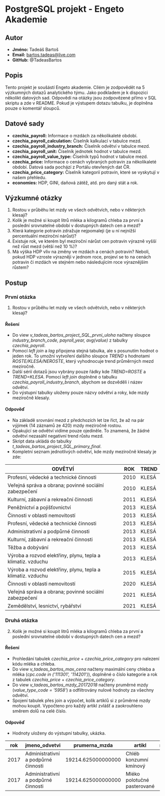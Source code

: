 # PostgreSQL projekt - Engeto Akademie

## Autor
- **Jméno:** Tadeáš Bartoš
- **Email:** bartos.tadeas@live.com
- **GitHub:** @TadeasBartos

## Popis
Tento projekt je soušástí Engeto akademie.
Cílém je zodpovědět na 5 výzkumných dotazů analytického týmu. Jako podkladem je k dispozici několikt datových sad. 
Odpovědi na otázky jsou zodpovězené přímo v SQL skriptu a zde v README. Pokud je výstupem dotazu tabulku, je doplněna pouze o komentář sloupců.

## Datové sady
- **czechia_payroll:** Informace o mzdách za několikaleté období. 
- **czechia_payroll_calculation:** Číselník kalkulací v tabulce mezd.
- **czechia_payroll_industry_branch:** Číselník odvětví v tabulce mezd.
- **czechia_payroll_unit:** Číselník jednotek hodnot v tabulce mezd.
- **czechia_payroll_value_type:** Číselník typů hodnot v tabulce mezd.
- **czechia_price:** Informace o cenách vybraných potravin za několikaleté období. Datová sada pochází z Portálu otevřených dat ČR.
- **czechia_price_category:** Číselník kategorií potravin, které se vyskytují v našem přehledu.
- **economies:** HDP, GINI, daňová zátěž, atd. pro daný stát a rok.

## Výzkumné otázky
1. Rostou v průběhu let mzdy ve všech odvětvích, nebo v některých klesají?
2. Kolik je možné si koupit litrů mléka a kilogramů chleba za první a poslední srovnatelné období v dostupných datech cen a mezd?
3. Která kategorie potravin zdražuje nejpomaleji (je u ní nejnižší percentuální meziroční nárůst)?
4. Existuje rok, ve kterém byl meziroční nárůst cen potravin výrazně vyšší než růst mezd (větší než 10 %)?
5. Má výška HDP vliv na změny ve mzdách a cenách potravin? Neboli, pokud HDP vzroste výrazněji v jednom roce, projeví se to na cenách potravin či mzdách ve stejném nebo následujícím roce výraznějším růstem?

## Postup 

### První otázka
1. Rostou v průběhu let mzdy ve všech odvětvích, nebo v některých klesají?

#### Řešení
- Do view *v_tadeas_bartos_project_SQL_prvni_uloha* načteny sloupce *industry_branch_code, payroll_year, avg(value)* z tabulky *czechia_payroll*.
- Pomocí *left join* a *lag* připojena stejná tabulka, ale s posunutím hodnot o jeden rok. To umožní vytvoření dalšího sloupce *TREND* s hodnotami *ROSTE/KLESÁ/NEROSTE*, který vyhodnocuje trend průměrných mezd meziročně. 
- Další sérií dotazů jsou vybrány pouze řádky kde *TREND=ROSTE* a *TREND=KLESA*. Pomocí *left join* doplněné o tabulku *czechia_payroll_industry_branch*, abychom se dozvěděli i název odvětví.
- Do výstupní tabulky uloženy pouze názvy odvětví a roky, kde mzdy meziročně klesaly.

#### Odpověď
- Na základě srovnání mezd z předchozích let lze říct, že až na pár výjimek (14 záznamů ze 420) mzdy meziročně rostou.
- Opakujicí se odvětví vidíme pouze ojediněle. To znamená, že žádné odvětví nezasáhl negativní trend růstu mezd.
- Skript data ukládá do tabulky *t_tadeas_bartos_project_SQL_primary_final*.
- Kompletní seznam jednotlivých odvětví, kde mzdy meziročně klesaly je zde:

| ODVĚTVÍ | ROK | TREND |
|---------|-----|-------|
| Profesní, vědecké a technické činnosti | 2010 | KLESÁ |
| Veřejná správa a obrana; povinné sociální zabezpečení | 2010 | KLESÁ |
| Kulturní, zábavní a rekreační činnosti | 2011 | KLESÁ |
| Peněžnictví a pojišťovnictví | 2013 | KLESÁ |
| Činnosti v oblasti nemovitostí | 2013 | KLESÁ |
| Profesní, vědecké a technické činnosti | 2013 | KLESÁ |
| Administrativní a podpůrné činnosti | 2013 | KLESÁ |
| Kulturní, zábavní a rekreační činnosti | 2013 | KLESÁ |
| Těžba a dobývání | 2013 | KLESÁ |
| Výroba a rozvod elektřiny, plynu, tepla a klimatiz. vzduchu | 2013 | KLESÁ |
| Výroba a rozvod elektřiny, plynu, tepla a klimatiz. vzduchu | 2015 | KLESÁ |
| Činnosti v oblasti nemovitostí | 2020 | KLESÁ |
| Veřejná správa a obrana; povinné sociální zabezpečení | 2021 | KLESÁ |
| Zemědělství, lesnictví, rybářství | 2021 | KLESÁ |

### Druhá otázka
2. Kolik je možné si koupit litrů mléka a kilogramů chleba za první a poslední srovnatelné období v dostupných datech cen a mezd?

#### Řešení
- Prohledání tabulek *czechia_price* + *czechia_price_category* pro nalezení kódu mléka a chleba.
- Do view *v_tadeas_bartos_max_cena* načteny maximální ceny chleba a mléka (*cpc.code in ('111301', '114201')*), doplněné o číslo kategorie a rok z tabulek *czechia_price* + *czechia_price_category*. 
- Do view *v_tadeas_bartos_mzdy_20172018* načteny pruměrné mzdy (*value_type_code = '5958'*) a odfiltrovány nulové hodnoty za všechny odvětví.
- Spojení tabulek přes join a výpočet, kolik artiklů si z průměrné mzdy mohou koupit. Vypočteno pro každý artikl zvlášť a zaokrouhleno směrem dolů na celé číslo.

#### Odpověď
- Hodnoty uloženy do výstupní tabulky, ukázka.

| rok | jmeno_odvetvi | prumerna_mzda | artikl | max_cena | pocet |
|-----|---------------|---------------|--------|----------|-------|
| 2017 | Administrativní a podpůrné činnosti | 19214.625000000000 | Chléb konzumní kmínový | 26.32 | 730.0
| 2017 | Administrativní a podpůrné činnosti | 19214.625000000000 | Mléko polotučné pasterované | 22.79 | 843.0